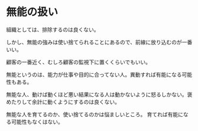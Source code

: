 # 無能の扱い

組織としては、排除するのは良くない。

しかし、無能の強みは使い捨てられることにあるので、前線に放り込むのが一番いい。

顧客の一番近く、むしろ顧客の監視下に置くくらいでもいい。

無能というのは、能力が仕事や目的に合ってない人。異動すれば有能になる可能性もある。

無能な人、動けば動くほど悪い結果になる人は動かないように怒るしかない。褒めたりして余計に動くようにするのは良くない。

無能な人を育てるのか、使い捨てるのかは悩ましいところ。
育てれば有能になる可能性もなくはない。
